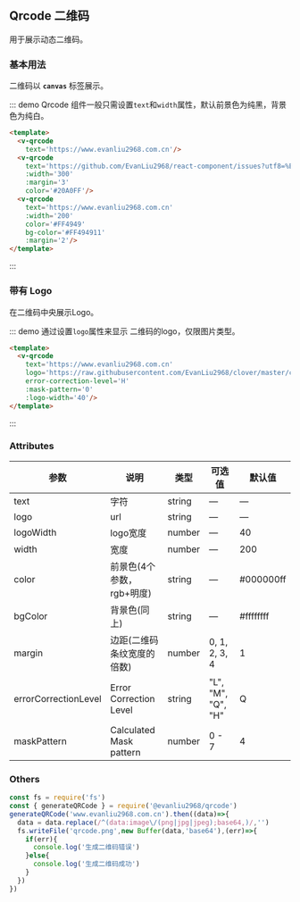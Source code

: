 <script>
  export default {
    methods: {
      hello() {
        alert('Hello World!');
      }
    }
  }
</script>
<style lang="scss">
  .demo-box.demo-qrcode {
    .qrcode {
      margin-right: 20px;
      box-shadow: 0 1px 3px rgba(0,0,0,.3);
      &:last-child{
        margin-right: 0;
      }
    }
  }
</style>

## Qrcode 二维码

用于展示动态二维码。

### 基本用法

二维码以 **`canvas`** 标签展示。

::: demo Qrcode 组件一般只需设置`text`和`width`属性，默认前景色为纯黑，背景色为纯白。
```html
<template>
  <v-qrcode
    text='https://www.evanliu2968.com.cn'/>
  <v-qrcode
    text='https://github.com/EvanLiu2968/react-component/issues?utf8=%E2%9C%93&q=is%3Aopen'
    :width='300'
    :margin='3'
    color='#20A0FF'/>
  <v-qrcode
    text='https://www.evanliu2968.com.cn'
    :width='200'
    color='#FF4949'
    bg-color='#FF494911'
    :margin='2'/>
</template>
```
:::

### 带有 Logo

在二维码中央展示Logo。

::: demo 通过设置`logo`属性来显示 二维码的logo，仅限图片类型。
```html
<template>
  <v-qrcode 
    text='https://www.evanliu2968.com.cn'
    logo='https://raw.githubusercontent.com/EvanLiu2968/clover/master/cdn/images/horse.png'
    error-correction-level='H'
    :mask-pattern='0'
    :logo-width='40'/>
</template>
```
:::



### Attributes
| 参数      | 说明          | 类型      | 可选值                           | 默认值  |
|---------- |-------------- |---------- |--------------------------------  |-------- |
| text | 字符 | string | — | — |
| logo | url | string | — | — |
| logoWidth | logo宽度 | number | — | 40 |
| width | 宽度 | number | — | 200 |
| color | 前景色(4个参数，rgb+明度) | string | — | #000000ff |
| bgColor | 背景色(同上) | string | — | #ffffffff |
| margin | 边距(二维码条纹宽度的倍数) | number | 0, 1, 2, 3, 4 | 1 |
| errorCorrectionLevel | Error Correction Level | string | "L", "M", "Q", "H" | Q |
| maskPattern | Calculated Mask pattern | number | 0 - 7 | 4 |

### Others
```js
const fs = require('fs')
const { generateQRCode } = require('@evanliu2968/qrcode')
generateQRCode('www.evanliu2968.com.cn').then((data)=>{
  data = data.replace(/^(data:image\/(png|jpg|jpeg);base64,)/,'')
  fs.writeFile('qrcode.png',new Buffer(data,'base64'),(err)=>{
    if(err){
      console.log('生成二维码错误')
    }else{
      console.log('生成二维码成功')
    }
  })
})
```
